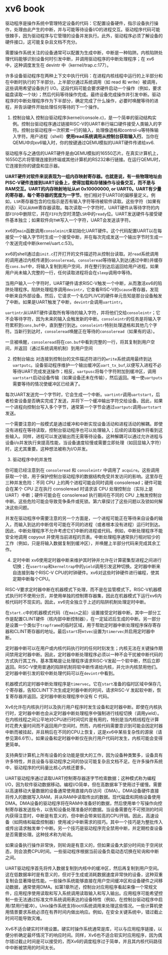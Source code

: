 # xv6 book

驱动程序是操作系统中管理特定设备的代码：它配置设备硬件，指示设备执行操作，处理由此产生的中断，并与可能等待设备I/O的进程交互。驱动程序代码可能很棘手，因为驱动程序与它管理的设备并发执行。此外，驱动程序必须了解设备的硬件接口，这可能复杂且文档不充分。

需要操作系统关注的设备通常可以配置为生成中断，中断是一种陷阱。内核陷阱处理代码能够识别设备何时引发中断，并调用驱动程序的中断处理程序；在 xv6 中，这种调度发生在 devintr 中（kernel/trap.c:177）。

许多设备驱动程序在两种上下文中执行代码：在进程内核线程中运行的上半部分和在中断时执行的下半部分。上半部分通过系统调用（如 read 和 write）被调用，这些调用希望设备执行 I/O。这段代码可能会要求硬件启动一个操作（例如，要求磁盘读取一个块）；然后代码等待操作完成。最终设备完成操作并引发中断。驱动程序的中断处理程序作为下半部分，确定完成了什么操作，必要时唤醒等待的进程，并告诉硬件开始处理任何等待的下一个操作。

1. 控制台输入
控制台驱动程序(kernel/console.c)，是一个简单的驱动结构实例。控制台驱动程序通过链接RISC-V的UART串行端口硬件接受人类输入的字符。控制台驱动程序一次积累一行的输入，处理像退格和control-u等特殊输入字符。用户进程（shell）**使用read系统调用从控制台获取输入行**。当你在QEMU中向xv6输入时，你的按键通过QEMU模拟的UART硬件传递给xv6.

驱动程序与之通信的UART硬件是由QEMU模拟的16550芯片。在真实计算机上，16550芯片将管理连接到终端或其他计算机的RS232串行链接。在运行QEMU时，它连接到你的键盘和显示器。

**UART硬件对软件来说表现为一组内存映射寄存器。**也就是说，有一些物理地址由PISC-V硬件连接到UART设备上，使得加载和存储操作与设备交互，而不是与RAM交互。UART的内存映射地址从at 0x10000000, or UART0。UART有少量的寄存器，每个寄存器的宽度为**一字节**。他们相对于UART0的偏移量定义。例如，`LSR`寄存器包含的位指示是否有输入字符等待被软件读取。这些字符（如果有的话）可以从`RHR`寄存器读取。每次读取一个字符时，UART硬件从等待字符的内部`FIFO`中删除它，并在`FIFO`为空时清楚`LSR`中的`ready`位。UART发送硬件与接受硬件基本独立；如果软件向`THR`写入一个字符，UART会发送该字符。  

xv6的`main`函数调用`consoleinit`来初始化UART硬件。这个代码配置UART以在每接受一个输入字节时生成一个接受中断，并在每次完成发送一个输出字节时生成一个发送完成中断(kernel/uart.c:53)。

xv6的shell通过由`init.c`打开打开的文件描述符从控制台读取。对`read`系统调用的调用通过内核传递到`consoleread`。`consoleread`等待输入到达(通过中断)并缓存在`cons.buf`中，将输入复制到用户空间，并在整行到达后返回给用户进程。如果用户尚未输入完整的一行，任何读取进程将会在`sleep`调用中等待。

当用户输入一个字符时，UART硬件请求RISC-V触发一个中断，从而激活xv6的陷阱处理程序。陷阱处理程序调用`devintr`，它查看RISC-V的`scause`寄存器，发现中断来自外部设备。然后，它请求一个名位PLIVC的硬件单元告知是那台设备触发了中断。如果是UART触发了中断，`devintr`会调用`uartintr`。

`uartintr`从UART硬件读取所有等待的输入字符，并将他们交给`consoleintr`；它不会等待字符，因为未来的输入会触发新的中断。`consoleintr`的任务是将输入字符累积到`cons,buf`中，直到整行到达。`consoleintr`特别处理退格和其他几个字符。当新行到达时，`consoleread`唤醒正在等待的`consoleread`（如果有的话）。

一旦被唤醒，`consoleread`将在`con.buf`中看到完整的一行，将其复制到用户空间，并返回（通过系统调用机制）到用户空间

2. 控制台输出
对连接到控制台的文件描述符进行的`write`系统调用最终到达`uartputc`。设备驱动程序维护一个输出缓冲区`uart_tx_buf`,以便写入进程不必等待UART完成发送操作；相反，`uartpusc`将每个字符附加到缓冲区，调用`uartstart`启动设备传输（如果设备还未在传输），然后返回。唯一使`uartputs`需要等待的情况使缓冲区已经满了。

每次UART发送完一个字节时，它会生成一个中断。`uartintr`调用`uartstart`，后者检查设备是否确实完成了发送，并将下一个缓冲输出字符交给设备。因此，如果一个进程向控制台写入多个字节，通常第一个字节会通过`uartputc`调用`uartstart`发送。


一个需要注意的一般模式是通过缓冲和中断实现设备活动和进程活动的解耦。即使没有进程在等待读取，控制台驱动程序也可以处理输入；后续的读取操作将看到这些输入。同样，进程可以发送输出而无需等待设备。这种解耦可以通过允许进程与设备i/o并发执行来提高性能，当设备速度较慢或需要立即处理（如回显输入字符）时，这尤其重要。这种想法被称为I/O并发。

3. 驱动程序中的并发性

你可能已经注意到在 `consoleread` 和 `consoleintr` 中调用了 `acquire`。这些调用获取一个锁，用于保护控制台驱动程序的数据结构免受并发访问的影响。这里存在三种并发危险：不同 CPU 上的两个进程可能会同时调用 consoleread；硬件可能会在某个 CPU 正在执行 consoleread 时请求该 CPU 处理控制台（实际上是 UART）中断；硬件可能会在 consoleread 执行期间在不同的 CPU 上触发控制台中断。这些危险可能会导致竞争条件或死锁。第六章探讨了这些问题以及锁如何解决这些问题。

并发在驱动程序中需要注意的另一个方面是，一个进程可能正在等待来自设备的输入，而输入到达的中断信号可能在不同的进程（或者根本没有进程）运行时到达。因此，中断处理程序不允许考虑它们中断的进程或代码。例如，中断处理程序不能安全地调用 copyout 并使用当前进程的页表。中断处理程序通常执行相对较少的工作（例如，只是将输入数据复制到缓冲区），并唤醒上半部分代码来完成其余工作。

4. 定时中断
xv6使用定时器中断来维护其时钟并允许在计算密集型进程之间进行切换；在`usertrap`和`kerneltrap`中的`yield`调用引发这种切换。定时器中断来自连接到每个RISC-V CPU的时钟硬件。xv6对这些时钟硬件进行编程，使其定期中断每个CPU。

RISC-V要求定时器中断在机器模式下处理，而不是在监管模式下。RISC-V机器模式执行时不使用分页，并使用单独的控制寄存器集，因此在机器模式下运行xv6内核代码时不现实的。因此，xv6完全独立于上述的陷阱机制处理定时中断。

在`start.c`中的机器模式代码（在`main`之前）设置接受定时器中断。其中一部分工作是配置CLINT硬件（核内部中断控制器），在一定延迟后生成的中断。另一部分是设置一个类似于`trapframe`的临时区域，用于帮助定时器中断处理程序保存寄存器和CLINT寄存器的地址。最后`start`将`mtvec`设置为`timervec`并启用定时器中断。
      
定时器中断可以在用户或内核代码执行时的任何时刻发生；内核无法在关键操作期间禁用定时器中断。因此，定时器中断处理程序必须以一种不会干扰被中断代码的方式执行其工作。基本策略是让处理程序请求RISC-V发起一个软中断，然后立即返回。RISC-V使用普通的陷阱机制将软中断传递给内核，并允许内核禁用他们。定时器中断引发的软中断处理代码可以在`devintr`中看到。

机器模式的定时器中断处理程序是`timervec`。它在`start`准备的临时区域中保存几个寄存器，告知CLINT下次生成定时器中断的时间，请求RISC-V 发起软中断，恢复寄存器并返回。定时器中断处理程序中没有 C 代码。


Xv6允许在内核执行时以及执行用户程序时发生设备和定时器中断。即使在内核执行时，定时器中断也会从定时器中断处理程序中强制进行线程切换（调用yield）。在内核线程之间公平地对CPU进行时间切片是有用的，特别是当内核线程在计算时花费大量时间而不返回用户空间时。然而，内核代码需要意识到可能会因定时器中断而被挂起，并且稍后在不同的CPU上恢复，这是xv6中某些复杂性的源泉（请参见第6.6节）。如果设备和定时器中断仅在执行用户代码时发生，内核可能会变得更简单。

支持典型计算机上所有设备的全功能是很大的工作，因为设备种类繁多，设备具有许多特性，并且设备与驱动程序之间的协议可能复杂且文档不足。在许多操作系统中，驱动程序的代码量比核心内核还要多。

UART驱动程序通过读取UART控制寄存器逐字节检索数据；这种模式称为编程I/O，因为软件驱动数据移动。编程I/O简单，但在高数据率下使用过于缓慢。需要以高速移动大量数据的设备通常使用直接内存访问（DMA）。DMA设备硬件直接将传入的数据写入RAM，并从RAM中读取传出的数据。现代磁盘和网络设备使用DMA。DMA设备的驱动程序将在RAM中准备好的数据，然后使用单个写操作向控制寄存器发送指令，以告知设备处理准备好的数据。当设备需要在不可预测的时间内获得注意时，中断是有意义的，但中断会带来较高的CPU开销。因此，高速设备（如网络和磁盘控制器）使用减少中断需求的技巧。其中一个技巧是为整批传入或传出请求触发单个中断。另一个技巧是驱动程序完全禁用中断，并定期检查设备是否需要处理。这种技术称为轮询。

如果设备执行操作非常快，则轮询是有意义的，但如果设备大部分时间处于空闲状态，则会浪费CPU时间。一些驱动程序根据当前设备负载动态切换在轮询和中断之间。

UART驱动程序首先将传入数据复制到内核中的缓冲区，然后再复制到用户空间。这在低数据率时是有意义的，但对于生成或消耗数据速度非常快的设备，这种双重复制会显著降低性能。一些操作系统能够直接在用户空间缓冲区和设备硬件之间移动数据，通常使用DMA。如第1章所述，控制台对应用程序看起来像一个常规文件，应用程序使用读取和写入系统调用读取输入和写入输出。应用程序可能希望控制一些无法通过标准文件系统调用表达的设备特性（例如，在控制台驱动程序中启用/禁用行缓冲）。Unix操作系统支持ioctl系统调用来处理这些情况。一些计算机使用情景要求系统必须在有界时间内做出响应。例如，在安全关键系统中，错过截止时间可能导致灾难。

Xv6不适合硬实时环境设置。硬实时操作系统通常是库，可以与应用程序链接，以便分析确定最坏情况下的响应时间。同样，Xv6也不适合软实时应用程序，因为偶尔错过截止时间是可以接受的，而Xv6的调度程序过于简单，并且其内核代码路径中中断被禁用的时间太长。






